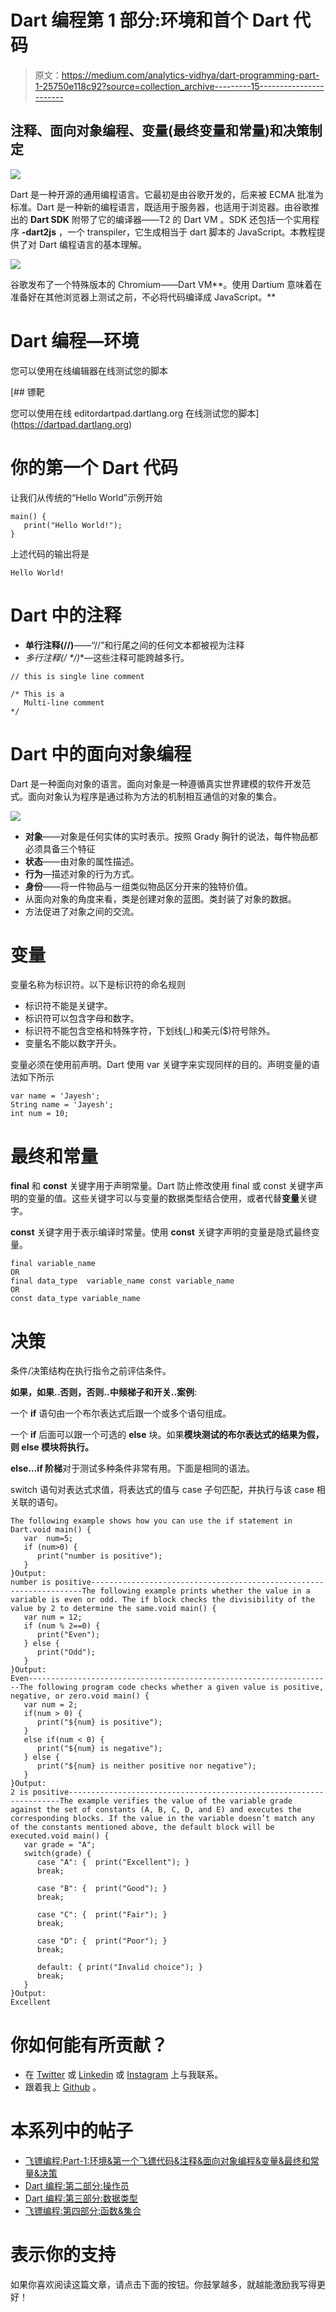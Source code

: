 # Dart 编程第 1 部分:环境和首个 Dart 代码

> 原文：<https://medium.com/analytics-vidhya/dart-programming-part-1-25750e118c92?source=collection_archive---------15----------------------->

## 注释、面向对象编程、变量(最终变量和常量)和决策制定

![](img/50405412780190d26e11ad56653da17c.png)

Dart 是一种开源的通用编程语言。它最初是由谷歌开发的，后来被 ECMA 批准为标准。Dart 是一种新的编程语言，既适用于服务器，也适用于浏览器。由谷歌推出的 **Dart SDK** 附带了它的编译器——T2 的 Dart VM 。SDK 还包括一个实用程序 **-dart2js** ，一个 transpiler，它生成相当于 dart 脚本的 JavaScript。本教程提供了对 Dart 编程语言的基本理解。

![](img/99402b1b1bf0be2956d315ba3e82d47e.png)

谷歌发布了一个特殊版本的 Chromium——Dart VM**。使用 Dartium 意味着在准备好在其他浏览器上测试之前，不必将代码编译成 JavaScript。**

# Dart 编程—环境

您可以使用在线编辑器在线测试您的脚本

 [## 镖靶

您可以使用在线 editordartpad.dartlang.org 在线测试您的脚本](https://dartpad.dartlang.org) 

# 你的第一个 Dart 代码

让我们从传统的“Hello World”示例开始

```
main() { 
   print("Hello World!"); 
}
```

上述代码的输出将是

```
Hello World!
```

# Dart 中的注释

*   **单行注释(//)**——“//”和行尾之间的任何文本都被视为注释
*   **多行注释(/* */)**—这些注释可能跨越多行。

```
// this is single line comment  

/* This is a   
   Multi-line comment  
*/
```

# Dart 中的面向对象编程

Dart 是一种面向对象的语言。面向对象是一种遵循真实世界建模的软件开发范式。面向对象认为程序是通过称为方法的机制相互通信的对象的集合。

![](img/b0bb1589b30a860e4573d67447632e61.png)

*   **对象**——对象是任何实体的实时表示。按照 Grady 胸针的说法，每件物品都必须具备三个特征
*   **状态**——由对象的属性描述。
*   **行为**—描述对象的行为方式。
*   **身份**——将一件物品与一组类似物品区分开来的独特价值。
*   从面向对象的角度来看，类是创建对象的蓝图。类封装了对象的数据。
*   方法促进了对象之间的交流。

# 变量

变量名称为标识符。以下是标识符的命名规则

*   标识符不能是关键字。
*   标识符可以包含字母和数字。
*   标识符不能包含空格和特殊字符，下划线(_)和美元($)符号除外。
*   变量名不能以数字开头。

变量必须在使用前声明。Dart 使用 var 关键字来实现同样的目的。声明变量的语法如下所示

```
var name = 'Jayesh';
String name = 'Jayesh'; 
int num = 10;
```

# 最终和常量

**final** 和 **const** 关键字用于声明常量。Dart 防止修改使用 final 或 const 关键字声明的变量的值。这些关键字可以与变量的数据类型结合使用，或者代替**变量**关键字。

**const** 关键字用于表示编译时常量。使用 **const** 关键字声明的变量是隐式最终变量。

```
final variable_name
OR
final data_type  variable_name const variable_name
OR
const data_type variable_name
```

# 决策

条件/决策结构在执行指令之前评估条件。

**如果，如果..否则，否则..中频梯子和开关..案例**:

一个 **if** 语句由一个布尔表达式后跟一个或多个语句组成。

一个 **if** 后面可以跟一个可选的 **else** 块。如果**模块测试的布尔表达式的结果为假，则 **else** 模块将执行。**

**else…if 阶梯**对于测试多种条件非常有用。下面是相同的语法。

switch 语句对表达式求值，将表达式的值与 case 子句匹配，并执行与该 case 相关联的语句。

```
The following example shows how you can use the if statement in Dart.void main() { 
   var  num=5; 
   if (num>0) { 
      print("number is positive"); 
   }    
}Output:
number is positive--------------------------------------------------------------------The following example prints whether the value in a variable is even or odd. The if block checks the divisibility of the value by 2 to determine the same.void main() { 
   var num = 12; 
   if (num % 2==0) { 
      print("Even"); 
   } else { 
      print("Odd"); 
   } 
}Output:
Even--------------------------------------------------------------------The following program code checks whether a given value is positive, negative, or zero.void main() { 
   var num = 2; 
   if(num > 0) { 
      print("${num} is positive"); 
   } 
   else if(num < 0) { 
      print("${num} is negative"); 
   } else { 
      print("${num} is neither positive nor negative"); 
   } 
}Output:
2 is positive--------------------------------------------------------------------The example verifies the value of the variable grade against the set of constants (A, B, C, D, and E) and executes the corresponding blocks. If the value in the variable doesn’t match any of the constants mentioned above, the default block will be executed.void main() { 
   var grade = "A"; 
   switch(grade) { 
      case "A": {  print("Excellent"); } 
      break; 

      case "B": {  print("Good"); } 
      break; 

      case "C": {  print("Fair"); } 
      break; 

      case "D": {  print("Poor"); } 
      break; 

      default: { print("Invalid choice"); } 
      break; 
   } 
}Output:
Excellent
```

# 你如何能有所贡献？

*   在 [Twitter](https://twitter.com/jayeshpatel1995) 或 [Linkedin](https://in.linkedin.com/in/jayeshpansheriya) 或 [Instagram](https://www.instagram.com/jay_pansheriya) 上与我联系。
*   跟着我上 [Github](https://github.com/jayeshpansheriya) 。

# 本系列中的帖子

*   [飞镖编程:Part-1:环境&第一个飞镖代码&注释&面向对象编程&变量&最终和常量&决策](https://link.medium.com/oxIF3JCgO2)
*   [Dart 编程:第二部分:操作员](https://link.medium.com/nosKDep4P2)
*   [Dart 编程:第三部分:数据类型](https://link.medium.com/PJMZ55jFR2)
*   [飞镖编程:第四部分:函数&集合](https://link.medium.com/u74hfhbPR2)

# 表示你的支持

如果你喜欢阅读这篇文章，请点击下面的按钮。你鼓掌越多，就越能激励我写得更好！